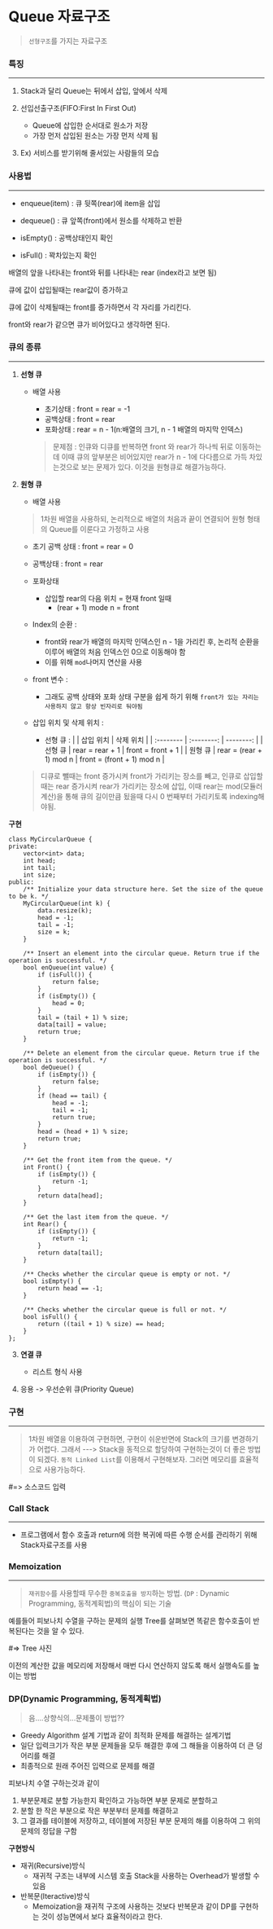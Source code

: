 # Queue 자료구조

> `선형구조`를 가지는 자료구조



### 특징
---

1. Stack과 달리 Queue는 뒤에서 삽입, 앞에서 삭제

2. 선입선출구조(FIFO:First In First Out)
	- Queue에 삽입한 순서대로 원소가 저장
	- 가장 먼저 삽입된 원소는 가장 먼저 삭제 됨

3. Ex) 서비스를 받기위해 줄서있는 사람들의 모습





### 사용법
---

- enqueue(item) : 큐 뒷쪽(rear)에 item을 삽입

- dequeue() : 큐 앞쪽(front)에서 원소를 삭제하고 반환

- isEmpty() : 공백상태인지 확인

- isFull() : 꽉차있는지 확인


배열의 앞을 나타내는 front와 뒤를 나타내는 rear (index라고 보면 됨)

큐에 값이 삽입될때는 rear값이 증가하고

큐에 값이 삭제될때는 front를 증가하면서 각 자리를 가리킨다.

front와 rear가 같으면 큐가 비어있다고 생각하면 된다.




### 큐의 종류
---

1. **선형 큐**
	- 배열 사용
		- 초기상태 : front = rear = -1
		- 공백상태 : front = rear
		- 포화상태 : rear = n - 1(n:배열의 크기, n - 1 배열의 마지막 인덱스)

		> 문제점 : 인큐와 디큐를 반복하면 front 와 rear가 하나씩 뒤로 이동하는데 이때 큐의 앞부분은 비어있지만 rear가 n - 1에 다다름으로 가득 차있는것으로 보는 문제가 있다. 이것을 원형큐로 해결가능하다.



2. **원형 큐**
	- 배열 사용
	> 1차원 배열을 사용하되, 논리적으로 배열의 처음과 끝이 연결되어 원형 형태의 Queue를 이룬다고 가정하고 사용


	- 초기 공백 상태 : front = rear = 0
	- 공백상태 : front = rear
	- 포화상태 
		- 삽입할 rear의 다음 위치 = 현재 front 일때
			- (rear + 1) mode n = front
		


	- Index의 순환 : 
		- front와 rear가 배열의 마지막 인덱스인 n - 1을 가리킨 후, 논리적 순환을 이루어 배열의 처음 인덱스인 0으로 이동해야 함
		- 이를 위해 `mod`나머지 연산을 사용

	- front 변수 : 
		- 그래도 공백 상태와 포화 상태 구분을 쉽게 하기 위해 `front가 있는 자리는 사용하지 않고 항상 빈자리로 둬야됨`

	- 삽입 위치 및 삭제 위치 : 
		- 선형 큐 :
		|          | 삽입 위치 | 삭제 위치 |
		| :-------- | :--------: | --------: |
		| 선형 큐 | rear = rear + 1 | front = front + 1 |
		| 원형 큐 | rear = (rear + 1) mod n | front = (front + 1) mod n |


    > 디큐로 뺄때는 front 증가시켜 front가 가리키는 장소를 빼고, 인큐로 삽입할때는 rear 증가시켜 rear가 가리키는 장소에 삽입, 이때 rear는 mod(모듈러계산)을 통해 큐의 길이만큼 됬을때 다시 0 번째부터 가리키토록 indexing해야됨. 

**구현**
~~~
class MyCircularQueue {
private:
    vector<int> data;
    int head;
    int tail;
    int size;
public:
    /** Initialize your data structure here. Set the size of the queue to be k. */
    MyCircularQueue(int k) {
        data.resize(k);
        head = -1;
        tail = -1;
        size = k;
    }
    
    /** Insert an element into the circular queue. Return true if the operation is successful. */
    bool enQueue(int value) {
        if (isFull()) {
            return false;
        }
        if (isEmpty()) {
            head = 0;
        }
        tail = (tail + 1) % size;
        data[tail] = value;
        return true;
    }
    
    /** Delete an element from the circular queue. Return true if the operation is successful. */
    bool deQueue() {
        if (isEmpty()) {
            return false;
        }
        if (head == tail) {
            head = -1;
            tail = -1;
            return true;
        }
        head = (head + 1) % size;
        return true;
    }
    
    /** Get the front item from the queue. */
    int Front() {
        if (isEmpty()) {
            return -1;
        }
        return data[head];
    }
    
    /** Get the last item from the queue. */
    int Rear() {
        if (isEmpty()) {
            return -1;
        }
        return data[tail];
    }
    
    /** Checks whether the circular queue is empty or not. */
    bool isEmpty() {
        return head == -1;
    }
    
    /** Checks whether the circular queue is full or not. */
    bool isFull() {
        return ((tail + 1) % size) == head;
    }
};

~~~

3. **연결 큐**
	- 리스트 형식 사용

4. 응용 -> 우선순위 큐(Priority Queue)



### 구현
---

> 1차원 배열을 이용하여 구현하면, 구현이 쉬운반면에 Stack의 크기를 변경하기가 어렵다. 그래서 ---> Stack을 동적으로 할당하여 구현하는것이 더 좋은 방법이 되겠다. `동적 Linked List`를 이용해서 구현해보자. 그러면 메모리를 효율적으로 사용가능하다.

#=> 소스코드 입력


### Call Stack
---

- 프로그램에서 함수 호출과 return에 의한 복귀에 따른 수행 순서를 관리하기 위해 Stack자료구조를 사용



### Memoization
---

> `재귀함수`를 사용할때 무수한 `중복호출을 방지`하는 방법. (`DP` : Dynamic Programming, 동적계획법)의 핵심이 되는 기술

예를들어 피보나치 수열을 구하는 문제의 실행 Tree를 살펴보면 똑같은 함수호출이 반복된다는 것을 알 수 있다.

#=> Tree 사진

이전의 계산한 값을 메모리에 저장해서 매번 다시 연산하지 않도록 해서 실행속도를 높이는 방법




### DP(Dynamic Programming, 동적계획법)

> 음....상향식의...문제풀이 방법??

- Greedy Algorithm 설계 기법과 같이 최적화 문제를 해결하는 설계기법
- 일단 입력크기가 작은 부분 문제들을 모두 해결한 후에 그 해들을 이용하여 더 큰 덩어리를 해결
- 최종적으로 원래 주어진 입력으로 문제를 해결


피보나치 수열 구하는것과 같이 
1. 부분문제로 분할 가능한지 확인하고 가능하면 부분 문제로 분할하고
2. 분할 한 작은 부분으로 작은 부분부터 문제를 해결하고
3. 그 결과를 테이블에 저장하고, 테이블에 저장된 부분 문제의 해를 이용하여 그 위의 문제의 정답을 구함


**구현방식**
- 재귀(Recursive)방식
	- 재귀적 구조는 내부에 시스템 호출 Stack을 사용하는 Overhead가 발생할 수 있음
- 반복문(Iteractive)방식
	- Memoization을 재귀적 구조에 사용하는 것보다 반복문과 같이 DP를 구현하는 것이 성능면에서 보다 효율적이라고 한다.









